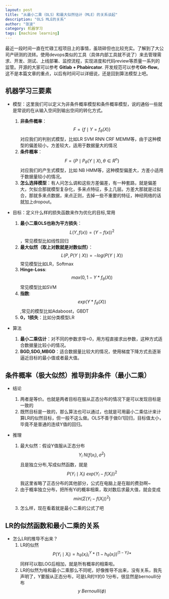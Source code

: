 ```yaml
---
layout: post
title: "从最小二乘（OLS）和最大似然估计（MLE）的关系谈起"
description: "OLS MLE的关系"
author: "张波"
category: 机器学习
tags: [machine learning]
---
```


最近一段时间一直在忙碌工程项目上的事情，虽琐碎但也比较充实。了解到了大公司产研测的流转。使用devops类似的工具（具体内部工具就不说了）来去管理需求、开发、测试、上线部署、监控流程，实现进度和代码review等质量一系列的监管。开源的大家可以参考 **Gitlab + Phabircator**. 开发规范可以参考**Git-flow**。这不是本篇文章的重点，以后有时间可以详细说，还是回到算法模型上吧。

## 机器学习三要素
* 模型：这里我们可以定义为非条件概率模型和条件概率模型，说的通俗一些就是常说的在从输入空间到输出空间的转化方式。

    1.	**非条件概率**： $$F=\{f\mid Y=f_\theta(X)\}$$ 对应我们的判别式模型，比如LR SVM RNN CRF MEMM等，由于这种模型的偏差较小，方差较大，适用于数据量大的情况
    2.	**条件概率**：$$F = \{ P\mid P_\theta(Y\mid X),\theta \in R^n\}$$ 对应我们的产生式模型，比如 NB HMM等，这种模型偏差大，方差小适用于数据量较小的情况。
    3.	**怎么选择模型**：有人问怎么调和这些方差偏差，有一种套路，就是偏差大，欠拟合那就模型复杂化，多来点特征，多上几层。方差大那就是过拟合，那就多来点数据，来点正则，去掉一些不重要的特征，神经网络的话就加上dropout。

* 目标：定义什么样的损失函数来作为优化的目标,常用
 
	1. **最小二乘OLS也称为平方损失**：$$ L(Y,f(x)) = (Y-f(x))^2 $$，常见模型比如线性回归
	2. **最大似然（取上对数就是对数似然）**：$$ L(P,P(Y\mid X)) = -log(P(Y\mid X))$$ 常见模型比如LR，Softmax
	3. **Hinge-Loss**: $$ max(0,1-Y*f_\theta(X))$$ 常见模型比如SVM
	4. **指数**: $$exp(Y*f_\theta(X))$$,常见的模型比如Adaboost，GBDT
	5. **0，1损失**：比如分类模型LR

* 算法
   1. **最小二乘估计**：对不同的参数求导=0，用方程直接求出参数，这种方式适合数据量比较小的情况。
   2. **BGD,SDG,MBGD**：适合数据量比较大的情况，使用梯度下降方式去逐渐逼近目标的最小值或者最大值。

## 条件概率（极大似然）推导到非条件（最小二乘）
* 结论

  1. 两者是等价。也就是两者目标在服从正态分布的情况下是可以发现目标是一致的
  2. 既然目标是一致的，那么算法也可以通过，也就是可用最小二乘估计来计算LR的似然目标，但一般不这么做。OLS不善于做0/1回归，目标值太小，毕竟不是普通的连续Y值的回归。

* 推理
  1. 最大似然：假设Y值服从正态分布 $$Y_i ~ N(f(x_i),\sigma^2) $$ 且是独立分布,写成似然函数，就是 $$ P(Y_i\mid X_i) ~ exp(Y_i - f(X_i))^2  $$ 我这里省略了正态分布的其他部分，公式在电脑上是在敲的费劲啊~
  2. 由于概率独立分布，把所有Yi的概率相乘，取对数后求最大值，就会变成$$ min(\Sigma (Y_i - f(X_i))^2) $$
  3. 怎么样，现在看着就是最小二乘的公式了吧
## LR的似然函数和最小二乘的关系
* 怎么LR的推导不出来？
  1. LR的似然 $$P(Y_i\mid X_i) = h_\theta (x_i)^Y_i *  (1-h_\theta (x_i))^(1-Y_i) *$$ 同样可以取LOG后相加，就是所有概率的相乘啦。
  2. LR的似然为啥和最小二乘那么不同呢，好像推导不出来，没有关系，我先声明了，Y要服从正态分布，可是LR的Y的0 1分布，很显然是bernoulli分布 $$y ~ Bernoulli(\phi)$$
  


